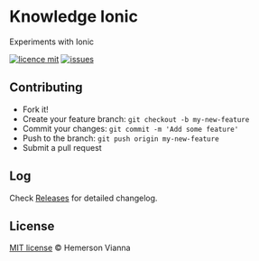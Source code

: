 # Knowledge Ionic

Experiments with Ionic

[![licence mit](https://img.shields.io/badge/license-MIT-blue.svg?style=flat-square)](http://hemersonvianna.mit-license.org/)
[![issues](https://img.shields.io/github/issues/descco-tools/knowledge-ionic.svg?style=flat-square)](https://github.com/descco-tools/knowledge-ionic/issues)

## Contributing

- Fork it!
- Create your feature branch: `git checkout -b my-new-feature`
- Commit your changes: `git commit -m 'Add some feature'`
- Push to the branch: `git push origin my-new-feature`
- Submit a pull request

## Log

Check [Releases](https://github.com/descco-tools/knowledge-ionic/releases) for detailed changelog.

## License

[MIT license](http://hemersonvianna.mit-license.org/) © Hemerson Vianna